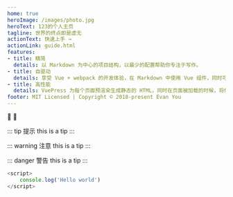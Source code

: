 ```yaml
---
home: true
heroImage: /images/photo.jpg
heroText: 123的个人主页
tagline: 世界的终点即是虚无
actionText: 快速上手 →
actionLink: guide.html
features:
- title: 精简
  details: 以 Markdown 为中心的项目结构，以最少的配置帮助你专注于写作。
- title: 自驱动
  details: 享受 Vue + webpack 的开发体验，在 Markdown 中使用 Vue 组件，同时可以使用 Vue 来开发自定义主题。
- title: 高性能
  details: VuePress 为每个页面预渲染生成静态的 HTML，同时在页面被加载的时候，将作为 SPA 运行。
footer: MIT Licensed | Copyright © 2018-present Evan You
---
```


:tada: :100:

::: tip 提示
this is a tip
:::

::: warning 注意
this is a tip
:::

::: danger 警告
this is a tip
:::

``` js
<script>
	console.log('Hello world')
</script>
```
